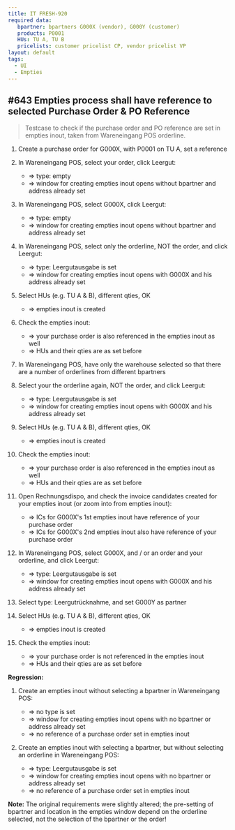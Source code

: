 ```yaml
---
title: IT FRESH-920
required data:
   bpartner: bpartners G000X (vendor), G000Y (customer)
   products: P0001
   HUs: TU A, TU B
   pricelists: customer pricelist CP, vendor pricelist VP   
layout: default
tags:
  - UI
  - Empties
---
```

## #643 Empties process shall have reference to selected Purchase Order & PO Reference

> Testcase to check if the purchase order and PO reference are set in empties inout, taken from Wareneingang POS orderline.

1. Create a purchase order for G000X, with P0001 on TU A, set a reference

1. In Wareneingang POS, select your order, click Leergut:
	* => type: empty
	* => window for creating empties inout opens without bpartner and address already set

1. In Wareneingang POS, select G000X, click Leergut:
	* => type: empty
	* => window for creating empties inout opens without bpartner and address already set
	
1. In Wareneingang POS, select only the orderline, NOT the order, and click Leergut:
	* => type: Leergutausgabe is set
	* => window for creating empties inout opens with G000X and his address already set

1. Select HUs (e.g. TU A & B), different qties, OK
	* => empties inout is created
	
1. Check the empties inout:
	* => your purchase order is also referenced in the empties inout as well
	* => HUs and their qties are as set before
	
1. In Wareneingang POS, have only the warehouse selected so that there are a number of orderlines from different bpartners

1. Select your the orderline again, NOT the order, and click Leergut:
	* => type: Leergutausgabe is set
	* => window for creating empties inout opens with G000X and his address already set

1. Select HUs (e.g. TU A & B), different qties, OK
	* => empties inout is created
	
1. Check the empties inout:
	* => your purchase order is also referenced in the empties inout as well
	* => HUs and their qties are as set before
	
1. Open Rechnungsdispo, and check the invoice candidates created for your empties inout (or zoom into from empties inout):
	* => ICs for G000X's 1st empties inout have reference of your purchase order 
	* => ICs for G000X's 2nd empties inout also have reference of your purchase order 
	
1. In Wareneingang POS, select G000X, and / or an order and your orderline, and click Leergut:
	* => type: Leergutausgabe is set
	* => window for creating empties inout opens with G000X and his address already set
	
1. Select type: Leergutrücknahme, and set G000Y as partner

1. Select HUs (e.g. TU A & B), different qties, OK
	* => empties inout is created
	
1. Check the empties inout:
	* => your purchase order is not referenced in the empties inout 
	* => HUs and their qties are as set before

	
**Regression:**	
1. Create an empties inout without selecting a bpartner in Wareneingang POS:
	* => no type is set
	* => window for creating empties inout opens with no bpartner or address already set
	* => no reference of a purchase order set in empties inout
	
1. Create an empties inout with selecting a bpartner, but without selecting an orderline in Wareneingang POS:
	* => type: Leergutausgabe is set
	* => window for creating empties inout opens with no bpartner or address already set
	* => no reference of a purchase order set in empties inout

	
**Note:** The original requirements were slightly altered; the pre-setting of bpartner and location in the empties window depend on the orderline selected, not the selection of the 
 bpartner or the order!